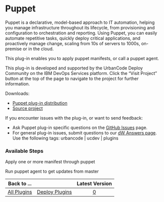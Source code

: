 
# Puppet

Puppet is a declarative, model-based approach to IT automation, helping you manage infrastructure throughout its lifecycle, from provisioning and configuration to orchestration and reporting. Using Puppet, you can easily automate repetitive tasks, quickly deploy critical applications, and proactively manage change, scaling from 10s of servers to 1000s, on-premise or in the cloud.

This plug-in enables you to apply puppet manifests, or call a puppet agent.

This plug-in is developed and supported by the UrbanCode Deploy Community on the IBM DevOps Services platform. Click the “Visit Project” button at the top of the page to navigate to the project for further information.

Downloads:

* [Puppet plug-in distribution](https://github.com/UrbanCode/Puppet-UCD/releases)
* [Source project](https://github.com/UrbanCode/Puppet-UCD)

If you encounter issues with the plug-in, or want to send feedback:

* Ask Puppet plug-in specific questions on the [GitHub Issues](https://github.com/UrbanCode/Puppet-UCD/issues) page.
* For general plug-in issues, submit questions to our [dW Answers page](https://community.ibm.com/community/user/wasdevops/urbancode-discussion). Use the following tags: urbancode | ucdev | plugins


### Available Steps

Apply one or more manifest through puppet

Run puppet agent to get updates from master



|Back to ...||Latest Version|
| :---: | :---: | :---: |
|[All Plugins](../../index.md)|[Deploy Plugins](../README.md)|[0]()|
